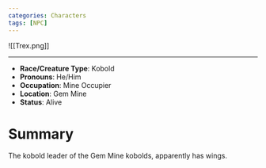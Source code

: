 ```yaml
---
categories: Characters
tags: [NPC]
---
```



![[Trex.png]]

---

- **Race/Creature Type**: Kobold
- **Pronouns**:  He/Him
- **Occupation**: Mine Occupier
- **Location**: Gem Mine
- **Status**: Alive

# Summary
The kobold leader of the Gem Mine kobolds, apparently has wings.
